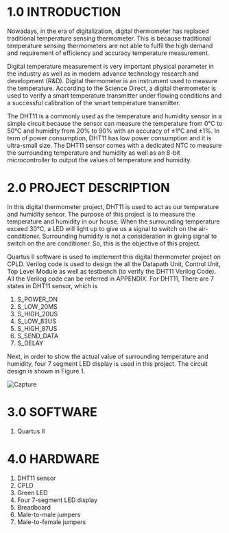 # 1.0 INTRODUCTION
Nowadays, in the era of digitalization, digital thermometer has replaced traditional temperature sensing thermometer. 
This is because traditional temperature sensing thermometers are not able to fulfil the high demand and requirement of 
efficiency and accuracy temperature measurement.
  
Digital temperature measurement is very important physical parameter in the industry as well as in modern advance 
technology research and development (R&D). Digital thermometer is an instrument used to measure the temperature. According 
to the Science Direct, a digital thermometer is used to verify a smart temperature transmitter under flowing conditions 
and a successful calibration of the smart temperature transmitter. 

The DHT11 is a commonly used as the temperature and humidity sensor in a simple circuit because the sensor can measure 
the temperature from 0°C to 50°C and humidity from 20% to 90% with an accuracy of ±1°C and ±1%. In term of power consumption, 
DHT11 has low power consumption and it is ultra-small size. The DHT11 sensor comes with a dedicated NTC to measure the 
surrounding temperature and humidity as well as an 8-bit microcontroller to output the values of temperature and humidity. 

# 2.0 PROJECT DESCRIPTION
In this digital thermometer project, DHT11 is used to act as our temperature and humidity sensor. The purpose of this 
project is to measure the temperature and humidity in our house. When the surrounding temperature exceed 30°C, a LED will 
light up to give us a signal to switch on the air-conditioner. Surrounding humidity is not a consideration in giving signal 
to switch on the are conditioner. So, this is the objective of this project.

Quartus II software is used to implement this digital thermometer project on CPLD. Verilog code is used to design the all 
the Datapath Unit, Control Unit, Top Level Module as well as testbench (to verify the DHT11 Verilog Code). All the Verilog 
code can be referred in APPENDIX. For DHT11, There are 7 states in DHT11 sensor, which is 
1.	S_POWER_ON 
2.	S_LOW_20MS 
3.	S_HIGH_20US 
4.	S_LOW_83US
5.	S_HIGH_87US
6.	S_SEND_DATA 
7.	S_DELAY

Next, in order to show the actual value of surrounding temperature and humidity, four 7 segment LED display is used in this 
project. The circuit design is shown in Figure 1.

![Capture](https://user-images.githubusercontent.com/87258961/125189937-3d23c880-e26d-11eb-9304-11e55d27170a.PNG)

# 3.0 SOFTWARE
1.	Quartus II

# 4.0	HARDWARE
1.	DHT11 sensor
2.	CPLD
3.	Green LED
4.	Four 7-segment LED display
5.	Breadboard
6.	Male-to-male jumpers
7.	Male-to-female jumpers

